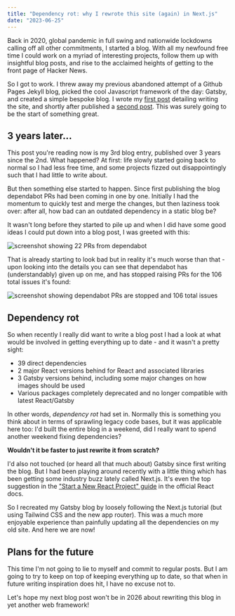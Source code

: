 ```yaml
---
title: "Dependency rot: why I rewrote this site (again) in Next.js"
date: "2023-06-25"
---
```


Back in 2020, global pandemic in full swing and nationwide lockdowns calling off all other commitments, I started a blog. With all my newfound free time I could work on a myriad of interesting projects, follow them up with insightful blog posts, and rise to the acclaimed heights of getting to the front page of Hacker News.

So I got to work. I threw away my previous abandoned attempt of a Github Pages Jekyll blog, picked the cool Javascript framework of the day: Gatsby, and created a simple bespoke blog. I wrote my [first post](/posts/gatsby-website.md) detailing writing the site, and shortly after published a [second post](/posts/birthday-playlist.md). This was surely going to be the start of something great.

## 3 years later...

This post you're reading now is my 3rd blog entry, published over 3 years since the 2nd. What happened? At first: life slowly started going back to normal so I had less free time, and some projects fizzed out disappointingly such that I had little to write about.

But then something else started to happen. Since first publishing the blog dependabot PRs had been coming in one by one. Initially I had the momentum to quickly test and merge the changes, but then laziness took over: after all, how bad can an outdated dependency in a static blog be?

It wasn't long before they started to pile up and when I did have some good ideas I could put down into a blog post, I was greeted with this:

![screenshot showing 22 PRs from dependabot](/dependency-rot/dependabot-prs.png "A screenshot showing 22 PRs from dependabot")

That is already starting to look bad but in reality it's much worse than that - upon looking into the details you can see that dependabot has (understandably) given up on me, and has stopped raising PRs for the 106 total issues it's found:

![screenshot showing dependabot PRs are stopped and 106 total issues](/dependency-rot/dependabot-alerts.png "A screenshot showing 106 total issues and that PRs have been paused.")

## Dependency rot

So when recently I really did want to write a blog post I had a look at what would be involved in getting everything up to date - and it wasn't a pretty sight:

- 39 direct dependencies
- 2 major React versions behind for React and associated libraries
- 3 Gatsby versions behind, including some major changes on how images should be used
- Various packages completely deprecated and no longer compatible with latest React/Gatsby

In other words, _dependency rot_ had set in. Normally this is something you think about in terms of sprawling legacy code bases, but it was applicable here too: I'd built the entire blog in a weekend, did I really want to spend another weekend fixing dependencies?

**Wouldn't it be faster to just rewrite it from scratch?**

I'd also not touched (or heard all that much about) Gatsby since first writing the blog. But I had been playing around recently with a little thing which has been getting some industry buzz lately called Next.js. It's even the top suggestion in the ["Start a New React Project" guide](https://react.dev/learn/start-a-new-react-project) in the official React docs.

So I recreated my Gatsby blog by loosely following the Next.js tutorial (but using Tailwind CSS and the new app router). This was a much more enjoyable experience than painfully updating all the dependencies on my old site. And here we are now!

## Plans for the future

This time I'm not going to lie to myself and commit to regular posts. But I am going to try to keep on top of keeping everything up to date, so that when in future writing inspiration does hit, I have no excuse not to.

Let's hope my next blog post won't be in 2026 about rewriting this blog in yet another web framework!
